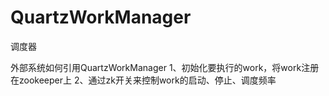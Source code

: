 # QuartzWorkManager
调度器

外部系统如何引用QuartzWorkManager
1、初始化要执行的work，将work注册在zookeeper上
2、通过zk开关来控制work的启动、停止、调度频率
 <bean id="scheduler" class="org.quartz.impl.StdSchedulerFactory" factory-method="getDefaultScheduler"/>
    <bean id="retryPolicy" class="org.apache.curator.retry.ExponentialBackoffRetry">
        <constructor-arg value="1000"/>
        <constructor-arg value="20"/>
        <constructor-arg value="10"/>
    </bean>
    <bean id="zkClient" class="org.apache.curator.framework.CuratorFrameworkFactory" factory-method="newClient">
        <constructor-arg type="java.lang.String" value="${zookeeper.group.hosts}"/>
        <constructor-arg ref="retryPolicy"/>
    </bean>
    <bean id="workerRegistered" class="com.XXXX.worker.WorkerRegistered">
        <constructor-arg ref="zkClient"/>
        <constructor-arg value="/com/XXX/worker"/>
        <constructor-arg ref="scheduler"/>
    </bean>
    <bean id="initWorker" class="com.XXXX.InitWorker" init-method="init">
    <property name="scheduler" ref="scheduler"/>
        <property name="workerRegistered" ref="workerRegistered"/>
        <property name="cron" value="${zookeeper.group.cron}"/>
        <property name="map">
            <map key-type="java.lang.String">
                <entry key="workerInput">
                    <map key-type="java.lang.String">
                        <entry key="xxxx" value-ref="xxxx"/>
                    </map>
                </entry>
        </property>
    </bean>
